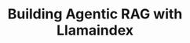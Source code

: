 ---
layout: default
title: Building Agentic RAG with Llamaindex
nav_order: 16
description: "..."
has_children: true
---